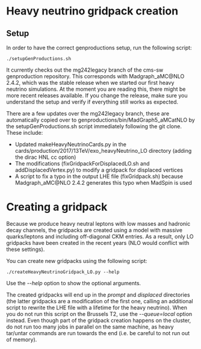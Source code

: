 # Heavy neutrino gridpack creation

## Setup

In order to have the correct genproductions setup, run the following script:
```
./setupGenProductions.sh
```

It currently checks out the mg242legacy branch of the cms-sw genproduction repository. This corresponds with Madgraph\_aMC@NLO 2.4.2, which was the stable release when we started our first heavy neutrino simulations.
At the moment you are reading this, there might be more recent releases available. If you change the release, make sure you understand the setup and verify if everything still works as expected.

There are a few updates over the mg242legacy branch, these are automatically copied over to genproductions/bin/MadGraph5_aMCatNLO by the setupGenProductions.sh script immediately following the git clone.
These include:
- Updated makeHeavyNeutrinoCards.py in the cards/production/2017/13TeV/exo_heavyNeutrino_LO directory (adding the dirac HNL cc option)
- The modifications (fixGridpackForDisplacedLO.sh and addDisplacedVertex.py) to modify a gridpack for displaced vertices
- A script to fix a typo in the output LHE file (fixGridpack.sh) because Madgraph\_aMC@NLO 2.4.2 generates this typo when MadSpin is used

# Creating a gridpack
Because we produce heavy neutral leptons with low masses and hadronic decay channels, the gridpacks are created using a model with massive quarks/leptons and including off-diagonal CKM entries. As a result,
only LO gridpacks have been created in the recent years (NLO would conflict with these settings).

You can create new gridpacks using the following script:
```
./createHeavyNeutrinoGridpack_LO.py --help
```
Use the *--help* option to show the optional arguments.

The created gridpacks will end up in the *prompt* and *displaced* directories (the latter gridpacks are a modification of the first one, calling an additional script to rewrite the LHE file with a lifetime for the heavy neutrino).
When you do not run this script on the Brussels T2, use the *--queue=local* option instead. Even though part of the gridpack creation happens on the cluster, do not run too many jobs in parallel on the same machine,
as heavy tar/untar commands are run towards the end (i.e. be careful to not run out of memory).
